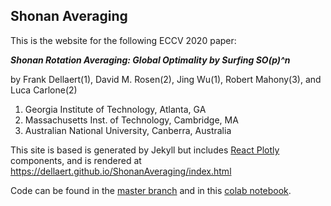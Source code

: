 ## Shonan Averaging

This is the website for the following ECCV 2020 paper:

***Shonan Rotation Averaging: Global Optimality by Surfing SO(p)^n***

by Frank Dellaert(1), David M. Rosen(2), Jing Wu(1), Robert Mahony(3), and Luca Carlone(2)

1. Georgia Institute of Technology, Atlanta, GA
2. Massachusetts Inst. of Technology, Cambridge, MA
3. Australian National University, Canberra, Australia

This site is based is generated by Jekyll but includes [React Plotly](https://plotly.com/javascript/react/) components, and is rendered at https://dellaert.github.io/ShonanAveraging/index.html

Code can be found in the [master branch](https://github.com/dellaert/ShonanAveraging/) and in this [colab notebook](https://github.com/dellaert/ShonanAveraging/blob/master/gtsam/ShonanAveraging.ipynb).
